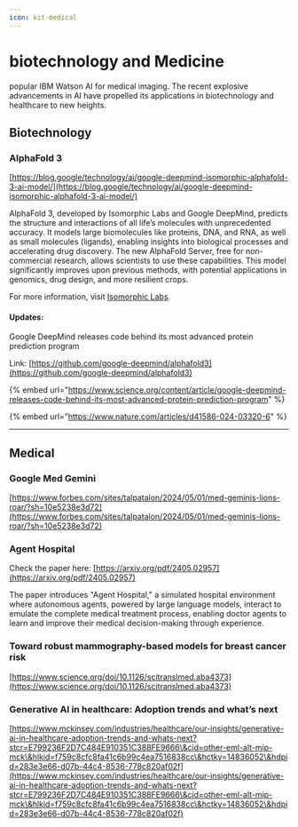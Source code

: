 ```yaml
---
icon: kit-medical
---
```


# biotechnology  and Medicine

popular IBM Watson AI for medical imaging. The recent explosive advancements in AI have propelled its applications in biotechnology and healthcare to new heights.



## Biotechnology

### AlphaFold 3

[https://blog.google/technology/ai/google-deepmind-isomorphic-alphafold-3-ai-model/](https://blog.google/technology/ai/google-deepmind-isomorphic-alphafold-3-ai-model/)

AlphaFold 3, developed by Isomorphic Labs and Google DeepMind, predicts the structure and interactions of all life’s molecules with unprecedented accuracy. It models large biomolecules like proteins, DNA, and RNA, as well as small molecules (ligands), enabling insights into biological processes and accelerating drug discovery. The new AlphaFold Server, free for non-commercial research, allows scientists to use these capabilities. This model significantly improves upon previous methods, with potential applications in genomics, drug design, and more resilient crops.

For more information, visit [Isomorphic Labs](https://www.isomorphiclabs.com/articles/alphafold-3-predicts-the-structure-and-interactions-of-all-of-lifes-molecules).

#### Updates:

Google DeepMind releases code behind its most advanced protein prediction program

Link: [https://github.com/google-deepmind/alphafold3](https://github.com/google-deepmind/alphafold3)

{% embed url="https://www.science.org/content/article/google-deepmind-releases-code-behind-its-most-advanced-protein-prediction-program" %}

{% embed url="https://www.nature.com/articles/d41586-024-03320-6" %}

***

## Medical

### Google Med Gemini

[https://www.forbes.com/sites/talpatalon/2024/05/01/med-geminis-lions-roar/?sh=10e5238e3d72](https://www.forbes.com/sites/talpatalon/2024/05/01/med-geminis-lions-roar/?sh=10e5238e3d72)



### Agent Hospital&#x20;

Check the paper here: [https://arxiv.org/pdf/2405.02957](https://arxiv.org/pdf/2405.02957)

The paper introduces "Agent Hospital," a simulated hospital environment where autonomous agents, powered by large language models, interact to emulate the complete medical treatment process, enabling doctor agents to learn and improve their medical decision-making through experience.



### Toward robust mammography-based models for breast cancer risk

[https://www.science.org/doi/10.1126/scitranslmed.aba4373](https://www.science.org/doi/10.1126/scitranslmed.aba4373)



### Generative AI in healthcare: Adoption trends and what’s next

[https://www.mckinsey.com/industries/healthcare/our-insights/generative-ai-in-healthcare-adoption-trends-and-whats-next?stcr=E799236F2D7C484E910351C388FE9666\&cid=other-eml-alt-mip-mck\&hlkid=f759c8cfc8fa41c6b99c4ea7516838cc\&hctky=14836052\&hdpid=283e3e66-d07b-44c4-8536-778c820af02f](https://www.mckinsey.com/industries/healthcare/our-insights/generative-ai-in-healthcare-adoption-trends-and-whats-next?stcr=E799236F2D7C484E910351C388FE9666\&cid=other-eml-alt-mip-mck\&hlkid=f759c8cfc8fa41c6b99c4ea7516838cc\&hctky=14836052\&hdpid=283e3e66-d07b-44c4-8536-778c820af02f)





